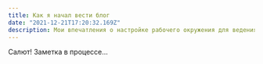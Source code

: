 ```yaml
---
title: Как я начал вести блог
date: "2021-12-21T17:20:32.169Z"
description: Мои впечатления о настройке рабочего окружения для ведения этого блога.
---
```


Салют! Заметка в процессе...
